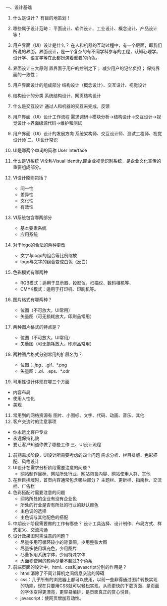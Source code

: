 一、设计基础

1. 什么是设计？
   有目的地策划！
2. 哪些属于设计范畴：
   平面设计、软件设计、工业设计、概念设计、产品设计等！
3. 用户界面（UI）设计是什么？
   在人和机器的互动过程中，有一个层面，即我们所说的界面。界面设计，是一个复杂的有不同学科参与的工程，认知心理学。设计学、语言学等在此都扮演着重要的角色。
4. 界面设计三大原则
   置界面于用户的控制之下；
   减少用户的记忆负担；
   保持界面的一致性；
5. 用户界面设计的组成部分
   结构设计（概念设计）、交互设计、视觉设计
6. 结构设计的分类
   系统结构设计、网页结构设计
7. 什么是交互设计
   通过人和机器的交互来完成，反馈
8. 用户界面（UI）设计工作流程
   需求调研->模块分析->结构设计->交互设计->视觉设计->界面级源代码->维护和测试
9. 用户界面（UI）设计的发展方向
   系统架构师、交互设计师、测试工程师、视觉设计师
二、UI设计常识

1. UI是哪两个单词的简称
   User Interface
2. 什么是VI系统
   VI全称Visual Identity,即企业视觉识别系统，是企业文化宣传的重要组成部分。
3. VI设计原则包括？
   * 同一性
   * 差异性
   * 文化性
   * 有效性
4. VI系统包含哪两部分
   * 基本要素系统
   * 应用系统
5. 对于logo的合法的两种更改
   * 文字与logo的组合等比例缩放
   * logo与文字的组合变成白色（反白）
6. 色彩模式有哪两种
   * RGB模式：适用于显示器、投影仪、扫描仪、数码相机等、
   * CMYK模式：适用于打印机、印刷机等。
7. 图片格式有哪两种？
   * 位图（不可放大，UI常用）
   * 矢量图（可无损耗放大，印刷品常用）
8. 两种图片格式的特点是？
   * 位图（不可放大，UI常用）
   * 矢量图（可无损耗放大，印刷品常用）
9. 两种图片格式分别常用的扩展名为？
   * 位图：*.jpg、*.gif、*.png
   * 矢量图：*.ai、*.eps、*.cdr
10. 可用性设计体现在哪三个方面
   * 内容布局
   * 使用人性化
   * 美观
11. 常用到的网络资源有
   图片、小图标、文字、代码、动画、音乐、其他
12. 客户交流时的注意事项
   * 你永远比客户专业
   * 永远保持礼貌
   * 要让客户知道你做了哪些工作
三、UI设计流程

1. 前期需求阶段，UI设计所需要考虑的四个问题
   需求分析、栏目排版、色彩搭配、风格设计
2. UI设计在需求分析阶段需要注意的问题？
   * 网站制作目标、网站所处行业、网站包含内容、网站使用人群、其他
3. 在栏目排版时，首页内容通常包含哪些部分？
   主题栏、更新栏、指南栏、交流栏、广告栏
4. 色彩搭配时需要注意的问题
   * 网站所处的企业有没有企业色
   * 所处的行业是否有所处的行业的默认颜色
   * 主色调的选择
   * 主色调与其他配色的搭配
5. 中期设计阶段需要做的工作有哪些？
   设计工具选择、设计制作、布局方式、样式定义、交流沟通
6. 设计效果图时需注意的问题？
    * 尽量多用可循环较小的背景图，少用整张大图
    * 尽量多使用填充色，少用图片
    * 尽量多用系统字体，少用特殊字体
    * 大面积使用的颜色尽量不超过3个色系
7. 前端页面的设计中，html、css和javascript分别的作用是？
    * html:消除了不同计算机之间信息交流的障碍
    * css：几乎所有的浏览器上都可以使用，以前一些非得通过图片转换实现的功能，现在只要用CSS就可以轻松实现，从而更快的下载页面，是页面的字体变得更漂亮，更容易编排，是页面真正的赏心悦目。
    * javascript：使网页增加互动性。
